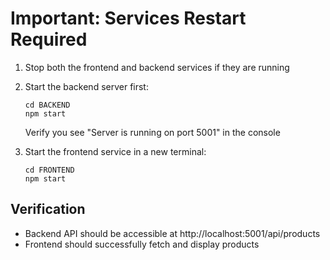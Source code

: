 # Important: Services Restart Required



1. Stop both the frontend and backend services if they are running
2. Start the backend server first:
   ```
   cd BACKEND
   npm start
   ```
   Verify you see "Server is running on port 5001" in the console

3. Start the frontend service in a new terminal:
   ```
   cd FRONTEND
   npm start
   ```



## Verification
- Backend API should be accessible at http://localhost:5001/api/products
- Frontend should successfully fetch and display products